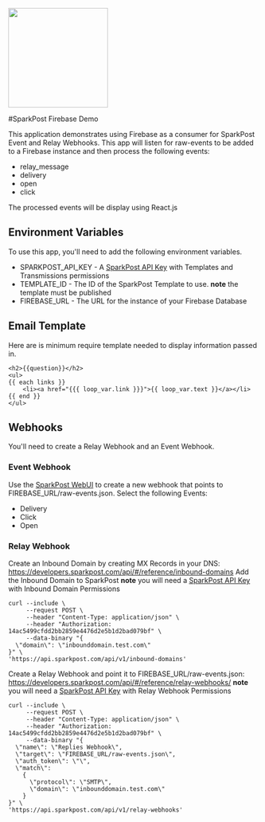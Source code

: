 <a href="https://www.sparkpost.com"><img src="https://www.sparkpost.com/sites/default/files/attachments/SparkPost_Logo_2-Color_Gray-Orange_RGB.svg" width="200px"/></a>

#SparkPost Firebase Demo

This application demonstrates using Firebase as a consumer for SparkPost Event and Relay Webhooks. This app will listen for raw-events to be added to a Firebase instance and then process the following events:
* relay_message
* delivery
* open
* click

The processed events will be display using React.js

## Environment Variables
To use this app, you'll need to add the following environment variables.
* SPARKPOST_API_KEY - A [SparkPost API Key][1] with Templates and Transmissions permissions
* TEMPLATE_ID - The ID of the SparkPost Template to use. **note** the template must be published
* FIREBASE_URL - The URL for the instance of your Firebase Database

## Email Template
Here are is minimum require template needed to display information passed in.
```
<h2>{{question}}</h2>
<ul>
{{ each links }}
    <li><a href="{{{ loop_var.link }}}">{{ loop_var.text }}</a></li>
{{ end }}
</ul>
```

## Webhooks
You'll need to create a Relay Webhook and an Event Webhook.
### Event Webhook
Use the [SparkPost WebUI](https://app.sparkpost.com/account/webhooks) to create a new webhook that points to FIREBASE_URL/raw-events.json. 
Select the following Events:
* Delivery
* Click
* Open

### Relay Webhook
Create an Inbound Domain by creating MX Records in your DNS: https://developers.sparkpost.com/api/#/reference/inbound-domains
Add the Inbound Domain to SparkPost **note** you will need a [SparkPost API Key][1] with Inbound Domain Permissions
```
curl --include \
     --request POST \
     --header "Content-Type: application/json" \
     --header "Authorization: 14ac5499cfdd2bb2859e4476d2e5b1d2bad079bf" \
     --data-binary "{
  \"domain\": \"inbounddomain.test.com\"
}" \
'https://api.sparkpost.com/api/v1/inbound-domains'
```

Create a Relay Webhook and point it to FIREBASE_URL/raw-events.json: https://developers.sparkpost.com/api/#/reference/relay-webhooks/
**note** you will need a [SparkPost API Key][1] with Relay Webhook Permissions
```
curl --include \
     --request POST \
     --header "Content-Type: application/json" \
     --header "Authorization: 14ac5499cfdd2bb2859e4476d2e5b1d2bad079bf" \
     --data-binary "{
  \"name\": \"Replies Webhook\",
  \"target\": \"FIREBASE_URL/raw-events.json\",
  \"auth_token\": \"\",
  \"match\":
    {
      \"protocol\": \"SMTP\",
      \"domain\": \"inbounddomain.test.com\"
    }
}" \
'https://api.sparkpost.com/api/v1/relay-webhooks'
```
[1]: https://app.sparkpost.com/account/credentials
